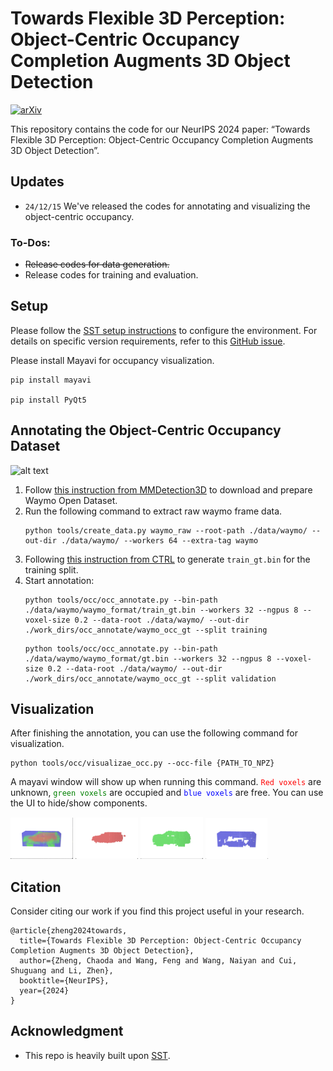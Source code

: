 # Towards Flexible 3D Perception: Object-Centric Occupancy Completion Augments 3D Object Detection
[![arXiv](https://img.shields.io/badge/arXiv-2412.05154-b31b1b.svg)](https://arxiv.org/abs/2412.05154)


This repository contains the code for our NeurIPS 2024 paper: “Towards Flexible 3D Perception: Object-Centric Occupancy Completion Augments 3D Object Detection”.

## Updates
- `24/12/15` We've released the codes for annotating and visualizing the object-centric occupancy.



### To-Dos:
+	~~Release codes for data generation.~~
+	Release codes for training and evaluation.

## Setup
Please follow the [SST setup instructions](https://github.com/tusen-ai/SST/blob/main/docs/overall_instructions.md) to configure the environment.
For details on specific version requirements, refer to this [GitHub issue](https://github.com/tusen-ai/SST/issues/117#issuecomment-1608827756).

Please install Mayavi for occupancy visualization.

```
pip install mayavi

pip install PyQt5
```

## Annotating the Object-Centric Occupancy Dataset
![alt text](./figures/gt_vis.png)

1. Follow [this instruction from MMDetection3D](https://mmdetection3d.readthedocs.io/en/v0.15.0/data_preparation.html#waymo) to download and prepare Waymo Open Dataset.
2. Run the following command to extract raw waymo frame data.
	```
	python tools/create_data.py waymo_raw --root-path ./data/waymo/ --out-dir ./data/waymo/ --workers 64 --extra-tag waymo
	```
3. Following [this instruction from CTRL](https://github.com/tusen-ai/SST/blob/main/docs/CTRL_instructions.md#step-1-generate-train_gtbin-once-for-all-waymo-bin-format) to generate `train_gt.bin` for the training split.
4. Start annotation:
	```
	python tools/occ/occ_annotate.py --bin-path ./data/waymo/waymo_format/train_gt.bin --workers 32 --ngpus 8 --voxel-size 0.2 --data-root ./data/waymo/ --out-dir ./work_dirs/occ_annotate/waymo_occ_gt --split training
	```
	```
	python tools/occ/occ_annotate.py --bin-path ./data/waymo/waymo_format/gt.bin --workers 32 --ngpus 8 --voxel-size 0.2 --data-root ./data/waymo/ --out-dir ./work_dirs/occ_annotate/waymo_occ_gt --split validation
	```
## Visualization
After finishing the annotation, you can use the following command for visualization.
```
python tools/occ/visualizae_occ.py --occ-file {PATH_TO_NPZ}
``` 

A mayavi window will show up when running this command. <code style="color : red">Red voxels</code> are unknown, <code style="color : green">green voxels</code> are occupied and <code style="color : blue">blue voxels</code> are free.
You can use the UI to hide/show components.  

<p float="left">
  <img src="./figures/mayavi_vis.png" width="100" />
  <img src="./figures/mayavi_vis_unknown.png" width="100" /> 
  <img src="./figures/mayavi_vis_occupied.png" width="100" />
  <img src="./figures/mayavi_vis_free.png" width="100" />
</p>

## Citation
Consider citing our work if you find this project useful in your research.
```
@article{zheng2024towards,
  title={Towards Flexible 3D Perception: Object-Centric Occupancy Completion Augments 3D Object Detection},
  author={Zheng, Chaoda and Wang, Feng and Wang, Naiyan and Cui, Shuguang and Li, Zhen},
  booktitle={NeurIPS},
  year={2024}
}
```

## Acknowledgment
+ This repo is heavily built upon [SST](https://github.com/tusen-ai/SST).


